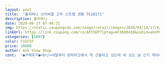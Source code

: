 ```yaml
---
layout: post 
title:  "홀리버니 쓰리버클 고무 스트랩 샌들 TG18171" 
description: 홀리버니  ..
date: 2020-06-27 07:44:21 
img: https://static.coupangcdn.com/image/retail/images/2020/04/14/17/6/003ae53a-5b10-446d-b728-18b107005b7b.jpg 
linkUrl: https://link.coupang.com/re/AFFSDP?lptag=AF3600438&subid=ahnPublicAsk&pageKey=1490278806&itemId=2558451532&vendorItemId=70550986547&traceid=V0-113-219488100df0b6fe 
categories: [1007] 
color: F15F5F 
price: 10600 
author: Ask View Shop 
cont:  "●구매후기●<br/>내일부터 장마라고해서 막 신을라고 샀는데 비 오는 날 신기 딱이네요.<br/> 미쓰럽진 않겠죠 ㅎㅎ<br/>" 
---
```

